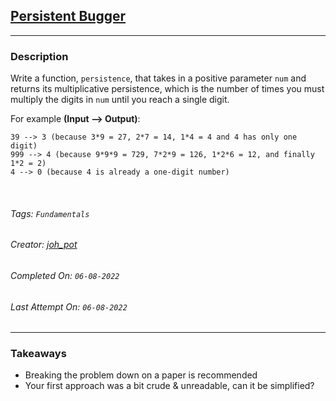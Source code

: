 ## [Persistent Bugger](https://www.codewars.com/kata/55bf01e5a717a0d57e0000ec)
---
### Description

Write a function, `persistence`, that takes in a positive parameter `num` and returns its multiplicative persistence, which is the number of times you must multiply the digits in `num` until you reach a single digit.

For example **(Input --> Output)**:

```
39 --> 3 (because 3*9 = 27, 2*7 = 14, 1*4 = 4 and 4 has only one digit)
999 --> 4 (because 9*9*9 = 729, 7*2*9 = 126, 1*2*6 = 12, and finally 1*2 = 2)
4 --> 0 (because 4 is already a one-digit number)
```

<br>

###### Tags: `Fundamentals`

###### Creator: [joh_pot](https://www.codewars.com/users/joh_pot)

###### Completed On: `06-08-2022`

###### Last Attempt On: `06-08-2022`

---

### Takeaways
- Breaking the problem down on a paper is recommended
- Your first approach was a bit crude & unreadable, can it be simplified?
